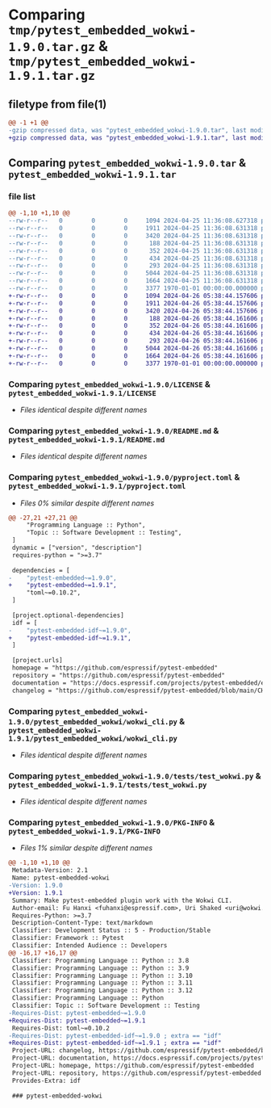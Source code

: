 # Comparing `tmp/pytest_embedded_wokwi-1.9.0.tar.gz` & `tmp/pytest_embedded_wokwi-1.9.1.tar.gz`

## filetype from file(1)

```diff
@@ -1 +1 @@
-gzip compressed data, was "pytest_embedded_wokwi-1.9.0.tar", last modified: Fri Jan  1 00:00:00 2016, max compression
+gzip compressed data, was "pytest_embedded_wokwi-1.9.1.tar", last modified: Fri Jan  1 00:00:00 2016, max compression
```

## Comparing `pytest_embedded_wokwi-1.9.0.tar` & `pytest_embedded_wokwi-1.9.1.tar`

### file list

```diff
@@ -1,10 +1,10 @@
--rw-r--r--   0        0        0     1094 2024-04-25 11:36:08.627318 pytest_embedded_wokwi-1.9.0/LICENSE
--rw-r--r--   0        0        0     1911 2024-04-25 11:36:08.631318 pytest_embedded_wokwi-1.9.0/README.md
--rw-r--r--   0        0        0     3420 2024-04-25 11:36:08.631318 pytest_embedded_wokwi-1.9.0/pyproject.toml
--rw-r--r--   0        0        0      188 2024-04-25 11:36:08.631318 pytest_embedded_wokwi-1.9.0/pytest_embedded_wokwi/__init__.py
--rw-r--r--   0        0        0      352 2024-04-25 11:36:08.631318 pytest_embedded_wokwi-1.9.0/pytest_embedded_wokwi/arduino.py
--rw-r--r--   0        0        0      434 2024-04-25 11:36:08.631318 pytest_embedded_wokwi-1.9.0/pytest_embedded_wokwi/dut.py
--rw-r--r--   0        0        0      293 2024-04-25 11:36:08.631318 pytest_embedded_wokwi-1.9.0/pytest_embedded_wokwi/idf.py
--rw-r--r--   0        0        0     5044 2024-04-25 11:36:08.631318 pytest_embedded_wokwi-1.9.0/pytest_embedded_wokwi/wokwi_cli.py
--rw-r--r--   0        0        0     1664 2024-04-25 11:36:08.631318 pytest_embedded_wokwi-1.9.0/tests/test_wokwi.py
--rw-r--r--   0        0        0     3377 1970-01-01 00:00:00.000000 pytest_embedded_wokwi-1.9.0/PKG-INFO
+-rw-r--r--   0        0        0     1094 2024-04-26 05:38:44.157606 pytest_embedded_wokwi-1.9.1/LICENSE
+-rw-r--r--   0        0        0     1911 2024-04-26 05:38:44.157606 pytest_embedded_wokwi-1.9.1/README.md
+-rw-r--r--   0        0        0     3420 2024-04-26 05:38:44.157606 pytest_embedded_wokwi-1.9.1/pyproject.toml
+-rw-r--r--   0        0        0      188 2024-04-26 05:38:44.161606 pytest_embedded_wokwi-1.9.1/pytest_embedded_wokwi/__init__.py
+-rw-r--r--   0        0        0      352 2024-04-26 05:38:44.161606 pytest_embedded_wokwi-1.9.1/pytest_embedded_wokwi/arduino.py
+-rw-r--r--   0        0        0      434 2024-04-26 05:38:44.161606 pytest_embedded_wokwi-1.9.1/pytest_embedded_wokwi/dut.py
+-rw-r--r--   0        0        0      293 2024-04-26 05:38:44.161606 pytest_embedded_wokwi-1.9.1/pytest_embedded_wokwi/idf.py
+-rw-r--r--   0        0        0     5044 2024-04-26 05:38:44.161606 pytest_embedded_wokwi-1.9.1/pytest_embedded_wokwi/wokwi_cli.py
+-rw-r--r--   0        0        0     1664 2024-04-26 05:38:44.161606 pytest_embedded_wokwi-1.9.1/tests/test_wokwi.py
+-rw-r--r--   0        0        0     3377 1970-01-01 00:00:00.000000 pytest_embedded_wokwi-1.9.1/PKG-INFO
```

### Comparing `pytest_embedded_wokwi-1.9.0/LICENSE` & `pytest_embedded_wokwi-1.9.1/LICENSE`

 * *Files identical despite different names*

### Comparing `pytest_embedded_wokwi-1.9.0/README.md` & `pytest_embedded_wokwi-1.9.1/README.md`

 * *Files identical despite different names*

### Comparing `pytest_embedded_wokwi-1.9.0/pyproject.toml` & `pytest_embedded_wokwi-1.9.1/pyproject.toml`

 * *Files 0% similar despite different names*

```diff
@@ -27,21 +27,21 @@
     "Programming Language :: Python",
     "Topic :: Software Development :: Testing",
 ]
 dynamic = ["version", "description"]
 requires-python = ">=3.7"
 
 dependencies = [
-    "pytest-embedded~=1.9.0",
+    "pytest-embedded~=1.9.1",
     "toml~=0.10.2",
 ]
 
 [project.optional-dependencies]
 idf = [
-    "pytest-embedded-idf~=1.9.0",
+    "pytest-embedded-idf~=1.9.1",
 ]
 
 [project.urls]
 homepage = "https://github.com/espressif/pytest-embedded"
 repository = "https://github.com/espressif/pytest-embedded"
 documentation = "https://docs.espressif.com/projects/pytest-embedded/en/latest/"
 changelog = "https://github.com/espressif/pytest-embedded/blob/main/CHANGELOG.md"
```

### Comparing `pytest_embedded_wokwi-1.9.0/pytest_embedded_wokwi/wokwi_cli.py` & `pytest_embedded_wokwi-1.9.1/pytest_embedded_wokwi/wokwi_cli.py`

 * *Files identical despite different names*

### Comparing `pytest_embedded_wokwi-1.9.0/tests/test_wokwi.py` & `pytest_embedded_wokwi-1.9.1/tests/test_wokwi.py`

 * *Files identical despite different names*

### Comparing `pytest_embedded_wokwi-1.9.0/PKG-INFO` & `pytest_embedded_wokwi-1.9.1/PKG-INFO`

 * *Files 1% similar despite different names*

```diff
@@ -1,10 +1,10 @@
 Metadata-Version: 2.1
 Name: pytest-embedded-wokwi
-Version: 1.9.0
+Version: 1.9.1
 Summary: Make pytest-embedded plugin work with the Wokwi CLI.
 Author-email: Fu Hanxi <fuhanxi@espressif.com>, Uri Shaked <uri@wokwi.com>
 Requires-Python: >=3.7
 Description-Content-Type: text/markdown
 Classifier: Development Status :: 5 - Production/Stable
 Classifier: Framework :: Pytest
 Classifier: Intended Audience :: Developers
@@ -16,17 +16,17 @@
 Classifier: Programming Language :: Python :: 3.8
 Classifier: Programming Language :: Python :: 3.9
 Classifier: Programming Language :: Python :: 3.10
 Classifier: Programming Language :: Python :: 3.11
 Classifier: Programming Language :: Python :: 3.12
 Classifier: Programming Language :: Python
 Classifier: Topic :: Software Development :: Testing
-Requires-Dist: pytest-embedded~=1.9.0
+Requires-Dist: pytest-embedded~=1.9.1
 Requires-Dist: toml~=0.10.2
-Requires-Dist: pytest-embedded-idf~=1.9.0 ; extra == "idf"
+Requires-Dist: pytest-embedded-idf~=1.9.1 ; extra == "idf"
 Project-URL: changelog, https://github.com/espressif/pytest-embedded/blob/main/CHANGELOG.md
 Project-URL: documentation, https://docs.espressif.com/projects/pytest-embedded/en/latest/
 Project-URL: homepage, https://github.com/espressif/pytest-embedded
 Project-URL: repository, https://github.com/espressif/pytest-embedded
 Provides-Extra: idf
 
 ### pytest-embedded-wokwi
```

